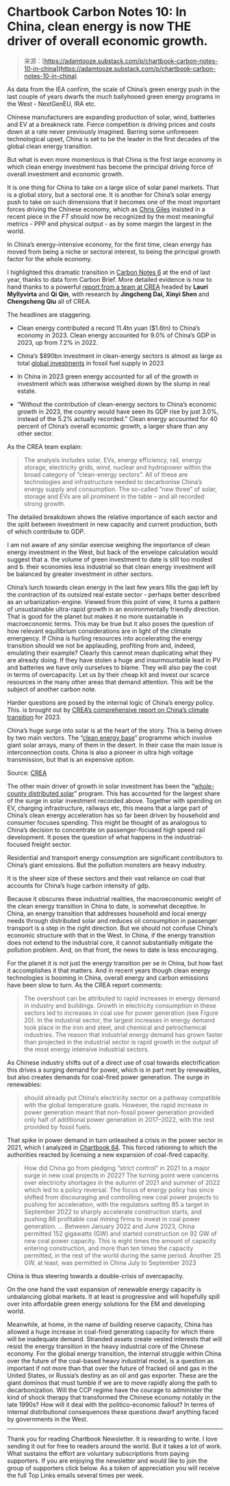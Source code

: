 <!--yml
category: 未分类
date: 2024-05-27 14:29:40
-->

# Chartbook Carbon Notes 10: In China, clean energy is now THE driver of overall economic growth.

> 来源：[https://adamtooze.substack.com/p/chartbook-carbon-notes-10-in-china](https://adamtooze.substack.com/p/chartbook-carbon-notes-10-in-china)

As data from the IEA confirm, the scale of China’s green energy push in the last couple of years dwarfs the much ballyhooed green energy programs in the West - NextGenEU, IRA etc.

Chinese manufacturers are expanding production of solar, wind, batteries and EV at a breakneck rate. Fierce competition is driving prices and costs down at a rate never previously imagined. Barring some unforeseen technological upset, China is set to be the leader in the first decades of the global clean energy transition.

But what is even more momentous is that China is the first large economy in which clean energy investment has become the principal driving force of overall investment and economic growth.

It is one thing for China to take on a large slice of solar panel markets. That is a global story, but a sectoral one. It is another for China’s solar energy push to take on such dimensions that it becomes one of the most important forces driving the Chinese economy, which as [Chris Giles](https://www.ft.com/content/c406ef56-bc43-4cdc-8913-fbaced9b9954) insisted in a recent piece in the *FT* should now be recognized by the most meaningful metrics - PPP and physical output - as by some margin the largest in the world.

In China’s energy-intensive economy, for the first time, clean energy has moved from being a niche or sectoral interest, to being the principal growth factor for the whole economy.

I highlighted this dramatic transition in [Carbon Notes 6](https://adamtooze.substack.com/p/chartbook-carbon-notes-6-chinas-lead) at the end of last year, thanks to data form Carbon Brief. More detailed evidence is now to hand thanks to a powerful [report from a team at CREA](https://www.carbonbrief.org/analysis-clean-energy-was-top-driver-of-chinas-economic-growth-in-2023/) headed by **Lauri Myllyvirta** and **Qi Qin**, with research by **Jingcheng Dai, Xinyi Shen** and **Chengcheng Qiu** all of CREA.

The headlines are staggering.

*   Clean energy contributed a record 11.4tn yuan ($1.6tn) to China’s economy in 2023\. Clean energy accounted for 9.0% of China’s GDP in 2023, up from 7.2% in 2022.

*   China’s $890bn investment in clean-energy sectors is almost as large as total [global investments](https://www.iea.org/reports/world-energy-investment-2023) in fossil fuel supply in 2023

*   In China in 2023 green energy accounted for all of the growth in investment which was otherwise weighed down by the slump in real estate.

*   “Without the contribution of clean-energy sectors to China’s economic growth in 2023, the country would have seen its GDP rise by just 3.0%, instead of the 5.2% actually recorded.” Clean energy accounted for 40 percent of China’s overall economic growth, a larger share than any other sector.

As the CREA team explain:

> The analysis includes solar, EVs, energy efficiency, rail, energy storage, electricity grids, wind, nuclear and hydropower within the broad category of “clean-energy sectors”. All of these are technologies and infrastructure needed to decarbonise China’s energy supply and consumption. The so-called “new three” of solar, storage and EVs are all prominent in the table – and all recorded strong growth.

The detailed breakdown shows the relative importance of each sector and the split between investment in new capacity and current production, both of which contribute to GDP.

I am not aware of any similar exercise weighing the importance of clean energy investment in the West, but back of the envelope calculation would suggest that a. the volume of green investment to date is still too modest and b. their economies less industrial so that clean energy investment will be balanced by greater investment in other sectors.

China’s lurch towards clean energy in the last few years fills the gap left by the contraction of its outsized real estate sector - perhaps better described as an urbanization-engine. Viewed from this point of view, it turns a pattern of unsustainable ultra-rapid growth in an environmentally friendly direction. That is good for the planet but makes it no more sustainable in macroeconomic terms. This may be true but it also poses the question of how relevant equilibrium considerations are in light of the climate emergency. If China is hurling resources into accelerating the energy transition should we not be applauding, profiting from and, indeed, emulating their example? Clearly this cannot mean duplicating what they are already doing. If they have stolen a huge and insurmountable lead in PV and batteries we have only ourselves to blame. They will also pay the cost in terms of overcapacity. Let us by their cheap kit and invest our scarce resources in the many other areas that demand attention. This will be the subject of another carbon note.

Harder questions are posed by the internal logic of China’s energy policy. This. is brought out by [CREA’s comprehensive report on China’s climate transition](https://energyandcleanair.org/publication/chinas-climate-transition-outlook-2023/) for 2023\.

China’s huge surge into solar is at the heart of the story. This is being driven by two main vectors. The “[clean energy base](https://www.carbonbrief.org/analysis-what-do-chinas-gigantic-wind-and-solar-bases-mean-for-its-climate-goals/)” programme which involve giant solar arrays, many of them in the desert. In their case the main issue is interconnection costs. China is also a pioneer in ultra high voltage transmission, but that is an expensive option.

Source: [CREA](https://energyandcleanair.org/publication/chinas-climate-transition-outlook-2023/)

The other main driver of growth in solar investment has been the “[whole-county distributed solar](https://www.carbonbrief.org/guest-post-how-chinas-rural-solar-policy-could-also-boost-heat-pumps/)” program. This has accounted for the largest share of the surge in solar investment recorded above. Together with spending on EV, charging infrastructure, railways etc, this means that a large part of China’s clean energy acceleration has so far been driven by household and consumer focuses spending. This might be thought of as analogous to China’s decision to concentrate on passenger-focused high speed rail development. It poses the question of what happens in the industrial-focused freight sector.

Residential and transport energy consumption are significant contributors to China’s giant emissions. But the pollution monsters are heavy industry.

It is the sheer size of these sectors and their vast reliance on coal that accounts for China’s huge carbon intensity of gdp.

Because it obscures these industrial realities, the macroeconomic weight of the clean energy transition in China to date, is somewhat deceptive. In China, an energy transition that addresses household and local energy needs through distributed solar and reduces oil consumption in passenger transport is a step in the right direction. But we should not confuse China’s economic structure with that in the West. In China, if the energy transition does not extend to the industrial core, it cannot substantially mitigate the pollution problem. And, on that front, the news to date is less encouraging.

For the planet it is not just the energy transition per se in China, but how fast it accomplishes it that matters. And in recent years though clean energy technologies is booming in China, overall energy and carbon emissions have been slow to turn. As the CREA report comments:

> The overshoot can be attributed to rapid increases in energy demand in industry and buildings. Growth in electricity consumption in these sectors led to increases in coal use for power generation (see Figure 20). In the industrial sector, the largest increases in energy demand took place in the iron and steel, and chemical and petrochemical industries. The reason that industrial energy demand has grown faster than projected in the industrial sector is rapid growth in the output of the most energy intensive industrial sectors.

As Chinese industry shifts out of a direct use of coal towards electrification this drives a surging demand for power, which is in part met by renewables, but also creates demands for coal-fired power generation. The surge in renewables:

> should already put Chinaʼs electricity sector on a pathway compatible with the global temperature goals. However, the rapid increase in power generation meant that non-fossil power generation provided only half of additional power generation in 2017–2022, with the rest provided by fossil fuels.

That spike in power demand in turn unleashed a crisis in the power sector in 2021, which I analyzed in [Chartbook 64](https://adamtooze.substack.com/p/chartbook-64-energy-crisis-2021-the). This forced rationing to which the authorities reacted by licensing a new expansion of coal-fired capacity.

> How did China go from pledging “strict control” in 2021 to a major surge in new coal projects in 2022? The turning point were concerns over electricity shortages in the autumn of 2021 and summer of 2022 which led to a policy reversal. The focus of energy policy has since shifted from discouraging and controlling new coal power projects to pushing for acceleration, with the regulators setting 85 a target in September 2022 to sharply accelerate construction starts, and pushing 86 profitable coal mining firms to invest in coal power generation. … Between January 2022 and June 2023, China permitted 152 gigawatts (GW) and started construction on 92 GW of new coal power capacity. This is eight times the amount of capacity entering construction, and more than ten times the capacity permitted, in the rest of the world during the same period. Another 25 GW, at least, was permitted in China July to September 2023

China is thus steering towards a double-crisis of overcapacity.

On the one hand the vast expansion of renewable energy capacity is unbalancing global markets. It at least is progressive and will hopefully spill over into affordable green energy solutions for the EM and developing world.

Meanwhile, at home, in the name of building reserve capacity, China has allowed a huge increase in coal-fired generating capacity for which there will be inadequate demand. Stranded assets create vested interests that will resist the energy transition in the heavy industrial core of the Chinese economy. For the global energy transition, the internal struggle within China over the future of the coal-based heavy industrial model, is a question as important if not more than that over the future of fracked oil and gas in the United States, or Russia’s destiny as an oil and gas exporter. These are the giant dominos that must tumble if we are to move rapidly along the path to decarbonization. Will the CCP regime have the courage to administer the kind of shock therapy that transformed the Chinese economy notably in the late 1990s? How will it deal with the politico-economic fallout? In terms of internal distributional consequences these questions dwarf anything faced by governments in the West.

****

Thank you for reading Chartbook Newsletter. It is rewarding to write. I love sending it out for free to readers around the world. But it takes a lot of work. What sustains the effort are voluntary subscriptions from paying supporters. If you are enjoying the newsletter and would like to join the group of supporters click below. As a token of appreciation you will receive the full Top Links emails several times per week.